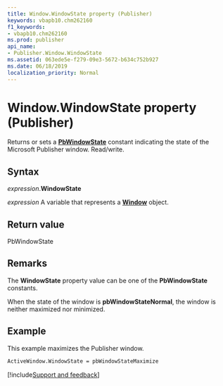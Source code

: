 ```yaml
---
title: Window.WindowState property (Publisher)
keywords: vbapb10.chm262160
f1_keywords:
- vbapb10.chm262160
ms.prod: publisher
api_name:
- Publisher.Window.WindowState
ms.assetid: 063ede5e-f279-09e3-5672-b634c752b927
ms.date: 06/18/2019
localization_priority: Normal
---
```



# Window.WindowState property (Publisher)

Returns or sets a **[PbWindowState](publisher.pbwindowstate.md)** constant indicating the state of the Microsoft Publisher window. Read/write.


## Syntax

_expression_.**WindowState**

_expression_ A variable that represents a **[Window](Publisher.Window.md)** object.


## Return value

PbWindowState


## Remarks

The **WindowState** property value can be one of the **PbWindowState** constants.

When the state of the window is **pbWindowStateNormal**, the window is neither maximized nor minimized.


## Example

This example maximizes the Publisher window.

```vb
ActiveWindow.WindowState = pbWindowStateMaximize
```

[!include[Support and feedback](~/includes/feedback-boilerplate.md)]
